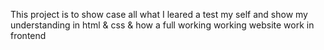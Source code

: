 This project is to show case all what I leared a test my self and show my understanding in html & css & how a full working working website work in frontend
